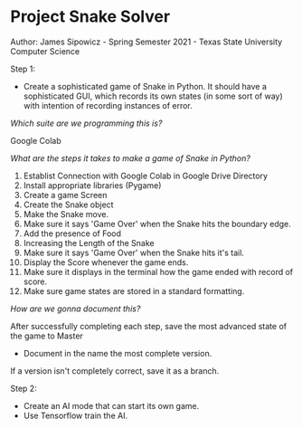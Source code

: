 # Project Snake Solver
Author: James Sipowicz -
   Spring Semester 2021 - Texas State University Computer Science

Step 1:
- Create a sophisticated game of Snake in Python. It should have a sophisticated GUI, 
  which records its own states (in some sort of way) with intention of recording instances
  of error.
  
*Which suite are we programming this is?*

Google Colab 
  
*What are the steps it takes to make a game of Snake in Python?*

1. Establist Connection with Google Colab in Google Drive Directory
2. Install appropriate libraries (Pygame)
3. Create a game Screen
4. Create the Snake object
5. Make the Snake move.
6. Make sure it says 'Game Over' when the Snake hits the boundary edge.
7. Add the presence of Food
8. Increasing the Length of the Snake
9. Make sure it says 'Game Over' when the Snake hits it's tail.
10. Display the Score whenever the game ends.
11. Make sure it displays in the terminal how the game ended with record of score.
12. Make sure game states are stored in a standard formatting.

*How are we gonna document this?*

After successfully completing each step, save the most advanced state of the game to Master
- Document in the name the most complete version.

If a version isn't completely correct, save it as a branch.

Step 2:
- Create an AI mode that can start its own game.
- Use Tensorflow train the AI.
